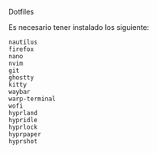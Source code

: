 Dotfiles


Es necesario tener instalado los siguiente:

    
    nautilus
    firefox
    nano
    nvim
    git
    ghostty
    kitty
    waybar
    warp-terminal
    wofi
    hyprland
    hypridle
    hyprlock
    hyprpaper
    hyprshot
    
    
